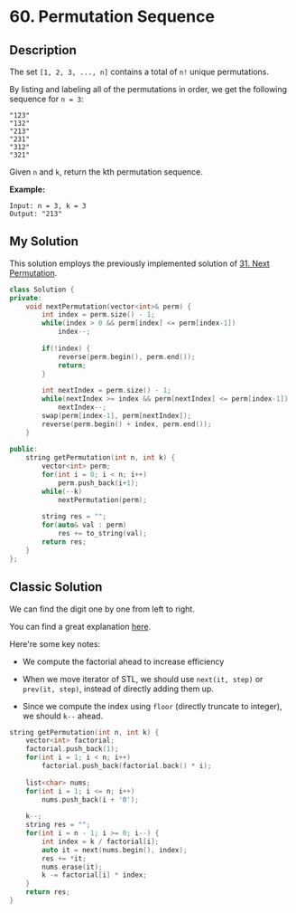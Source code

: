 # 60. Permutation Sequence

## Description

The set `[1, 2, 3, ..., n]` contains a total of `n!` unique permutations.

By listing and labeling all of the permutations in order, we get the following sequence for `n = 3`:
```
"123"
"132"
"213"
"231"
"312"
"321"
```
Given `n` and `k`, return the kth permutation sequence.

 

**Example:**
```
Input: n = 3, k = 3
Output: "213"
```

## My Solution

This solution employs the previously implemented solution of [31. Next Permutation](https://leetcode.com/problems/next-permutation/).

```C++
class Solution {
private:
    void nextPermutation(vector<int>& perm) {
        int index = perm.size() - 1;
        while(index > 0 && perm[index] <= perm[index-1])
            index--;
        
        if(!index) {
            reverse(perm.begin(), perm.end());
            return;
        }
        
        int nextIndex = perm.size() - 1;
        while(nextIndex >= index && perm[nextIndex] <= perm[index-1])
            nextIndex--;
        swap(perm[index-1], perm[nextIndex]);
        reverse(perm.begin() + index, perm.end());
    }
    
public:
    string getPermutation(int n, int k) {
        vector<int> perm;
        for(int i = 0; i < n; i++)
            perm.push_back(i+1);
        while(--k)
            nextPermutation(perm);
        
        string res = "";
        for(auto& val : perm)
            res += to_string(val);
        return res;
    }
};
```

## Classic Solution

We can find the digit one by one from left to right.

You can find a great explanation [here](https://leetcode-cn.com/problems/permutation-sequence/solution/hui-su-jian-zhi-python-dai-ma-java-dai-ma-by-liwei/).

Here're some key notes:

- We compute the factorial ahead to increase efficiency

- When we move iterator of STL, we should use `next(it, step)` or `prev(it, step)`, instead of directly adding them up.

- Since we compute the index using `floor` (directly truncate to integer), we should `k--` ahead.

```C++
string getPermutation(int n, int k) {
    vector<int> factorial;
    factorial.push_back(1);
    for(int i = 1; i < n; i++)
        factorial.push_back(factorial.back() * i);
    
    list<char> nums;
    for(int i = 1; i <= n; i++)
        nums.push_back(i + '0');
    
    k--;
    string res = "";
    for(int i = n - 1; i >= 0; i--) {
        int index = k / factorial[i];
        auto it = next(nums.begin(), index);
        res += *it;
        nums.erase(it);
        k -= factorial[i] * index;
    }
    return res;
}
```